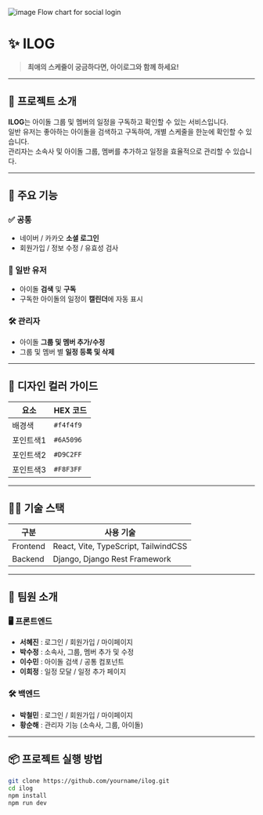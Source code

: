 ![image](https://github.com/user-attachments/assets/40d4147c-0215-4393-bd2a-6df72f175685)
Flow chart for social login


# ✨ ILOG

> **최애의 스케줄이 궁금하다면, 아이로그와 함께 하세요!**

---

## 📌 프로젝트 소개

**ILOG**는 아이돌 그룹 및 멤버의 일정을 구독하고 확인할 수 있는 서비스입니다.  
일반 유저는 좋아하는 아이돌을 검색하고 구독하여, 개별 스케줄을 한눈에 확인할 수 있습니다.  
관리자는 소속사 및 아이돌 그룹, 멤버를 추가하고 일정을 효율적으로 관리할 수 있습니다.

---

## 🚀 주요 기능

### ✅ 공통
- 네이버 / 카카오 **소셜 로그인**
- 회원가입 / 정보 수정 / 유효성 검사

### 👤 일반 유저
- 아이돌 **검색** 및 **구독**
- 구독한 아이돌의 일정이 **캘린더**에 자동 표시

### 🛠️ 관리자
- 아이돌 **그룹 및 멤버 추가/수정**
- 그룹 및 멤버 별 **일정 등록 및 삭제**

---

## 🎨 디자인 컬러 가이드

| 요소       | HEX 코드  |
|------------|-----------|
| 배경색     | `#f4f4f9` |
| 포인트색1  | `#6A5096` |
| 포인트색2  | `#D9C2FF` |
| 포인트색3  | `#F8F3FF` |

---

## 🧑‍💻 기술 스택

| 구분 | 사용 기술 |
|------|-----------|
| Frontend | React, Vite, TypeScript, TailwindCSS |
| Backend  | Django, Django Rest Framework |

---

## 👥 팀원 소개

### 🖥 프론트엔드
- **서혜진** : 로그인 / 회원가입 / 마이페이지
- **박수정** : 소속사, 그룹, 멤버 추가 및 수정
- **이수민** : 아이돌 검색 / 공통 컴포넌트
- **이희정** : 일정 모달 / 일정 추가 페이지

### 🛠 백엔드
- **박철민** : 로그인 / 회원가입 / 마이페이지
- **황순해** : 관리자 기능 (소속사, 그룹, 아이돌)

---

## 📦 프로젝트 실행 방법

```bash
git clone https://github.com/yourname/ilog.git
cd ilog
npm install
npm run dev

